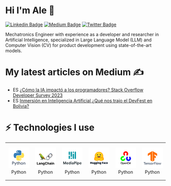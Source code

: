 # Hi I'm Ale 👋

[![Linkedin Badge](https://img.shields.io/badge/-LinkedIn-blue?style=flat&logo=Linkedin&logoColor=white&link=https://www.linkedin.com/in/alejandronunezarroyo/)](https://www.linkedin.com/in/alejandronunezarroyo/)
[![Medium Badge](https://img.shields.io/badge/-Medium-000000?style=flat&labelColor=000000&logo=Medium&link=https://medium.com/@AleNunezArroyo)](https://medium.com/@AleNunezArroyo)
[![Twitter Badge](https://img.shields.io/badge/-Twitter-1ca0f1?style=flat&labelColor=1ca0f1&logo=twitter&logoColor=white&link=https://twitter.com/alenunezarroyo)](https://twitter.com/alenunezarroyo)

Mechatronics Engineer with experience as a developer and researcher in Artificial Intelligence, specialized in Large Language Model (LLM) and Computer Vision (CV) for product development using state-of-the-art models.

# My latest articles on Medium ✍

* ES [¿Cómo la IA impactó a los programadores? Stack Overflow Developer Survey 2023](https://medium.com/@AleNunezArroyo/c%C3%B3mo-la-ia-impact%C3%B3-a-los-programadores-stack-overflow-developer-survey-2023-0d495c2cc41c)
* ES [Inmersión en Inteligencia Artificial ¿Qué nos trajo el DevFest en Bolivia?](https://medium.com/@AleNunezArroyo/inmersi%C3%B3n-en-inteligencia-artificial-qu%C3%A9-nos-trajo-el-devfest-en-bolivia-b83dff93dfb6)

# ⚡ Technologies I use

<div align="center">
    <table align="center">
        <tr>
            <td align="center" width="140" height="112.43">
                <img src="./assets/icons/Python.png" width="65px"/>
                <br /> Python
            </td>
            <td align="center" width="140" height="112.43">
                <img src="./assets/icons/LangChain.png" width="65px"/>
                <br /> Python
            </td>
            <td align="center" width="140" height="112.43">
                <img src="./assets/icons/MediaPipe.png" width="65px"/>
                <br /> Python
            </td>
            <td align="center" width="140" height="112.43">
                <img src="./assets/icons/HuggingFace.png" width="65px"/>
                <br /> Python
            </td>
            <td align="center" width="140" height="112.43">
                <img src="./assets/icons/OpenCV.png" width="65px"/>
                <br /> Python
            </td>
            <td align="center" width="140" height="112.43">
                <img src="./assets/icons/TensorFlow.png" width="65px"/>
                <br /> Python
            </td>
        </tr>
    </table>
</div>